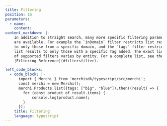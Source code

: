 ```yaml
---
title: Filtering
position: 16
parameters:
  - name:
    content:
content_markdown: |-
    In addition to straight search, many more specific filtering parameters
    are available. For example the `inDomain` filter restricts list results
    to only those from a specific domain, and the `tags` filter restricts
    list results to only those with a specific Tag added. The exact list
    of supported filters varies by entity. For a complete list, see the
    [Filtering Reference](#filtersfilter).

left_code_blocks:
  - code_block: |-
      import { Merchi } from 'merchisdk/typescript/src/merchi';
      const merchi = new Merchi();
      merchi.Products.list({tags: ["big", "blue"]).then((result) => {
        for (const product of result.items) {
            console.log(product.name);
        }
      });
    title: Filtering
    language: typescript
---
```

